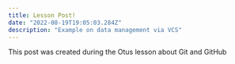 ```yaml
---
title: Lesson Post!
date: "2022-08-19T19:05:03.284Z"
description: "Example on data management via VCS"
---
```


This post was created during the Otus lesson about Git and GitHub

